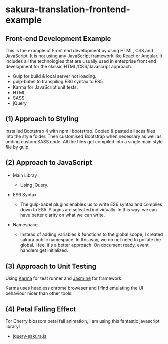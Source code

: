 # sakura-translation-frontend-example

## Front-end Development Example

This is the example of Front end development by using HTML, CSS and JavaScript. It is not using any JavaScript framework like React or Angular. It includes all the technologies that are usually used in enterprise front end development for the classic HTML/CSS/Javascript approach.

- Gulp for build & local server hot loading.
- gulp-babel to transpiling ES6 syntax to ES5.
- Karma for JavaScript unit tests.
- HTML
- SASS
- jQuery

## (1) Approach to Styling

Installed Bootstrap 4 with npm i bootstrap. Copied & pasted all scss files into the style folder. Then customised Bootstrap when necessary as well as adding custom SASS code. All the files get compiled into a single main style file by gulp.

## (2) Approach to JavaScript

- Main Libray

  * Using jQuery.

- ES6 Syntax

  * The gulp-babel plugins enables us to write ES6 syntax and complies down to ES5. Plugins are selected individually. In this way, we can have better clarity on what we can write.

- Namespace

  * Instead of adding variables & functions to the global scope, I created sakura.public namespace. In this way, we do not need to pollute the global. I feel it's a better approach. On document ready, event handlers get initialized.

## (3) Approach to Unit Testing

Using [Karma](https://karma-runner.github.io/latest/index.html) for test runner and [Jasmine](https://jasmine.github.io/2.0/introduction.html) for framework.

Karma uses headless chrome broweser and I find emulating the UI behaviour nicer than other tools.

## (4) Petal Falling Effect

For Cherry blossom petal fall animation, I am using this fantastic javascript library!

- [jquery-sakura.js](https://github.com/timoschaefer/jQuery-Sakura)



